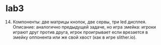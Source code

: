 # lab3
14. Компоненты: две матрицы кнопок, две сервы, три led дисплея.
Описание: аналогично предыдущей задаче, но игра змейка: игроки играют друг против друга, игрок проигрывает если врезается в змейку оппонента или же свой хвост (как в игре slither.io).